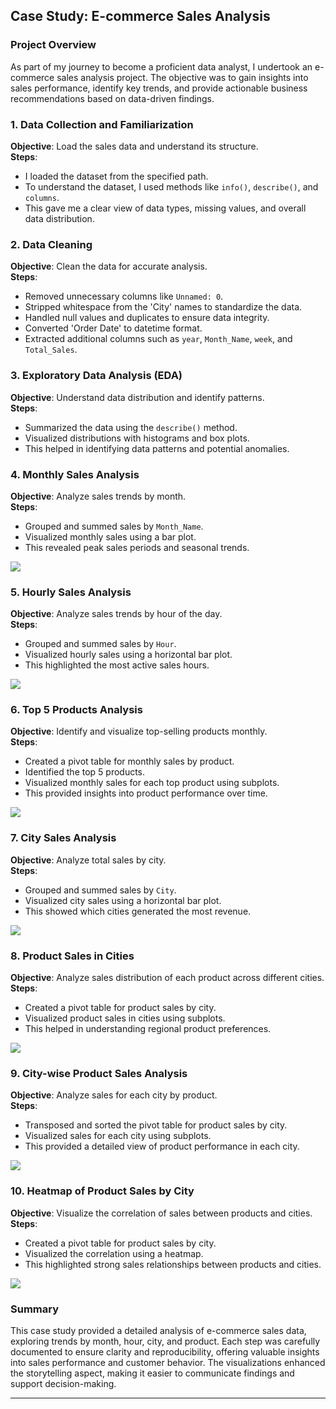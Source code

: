 ## Case Study: E-commerce Sales Analysis

### Project Overview
As part of my journey to become a proficient data analyst, I undertook an e-commerce sales analysis project. The objective was to gain insights into sales performance, identify key trends, and provide actionable business recommendations based on data-driven findings.

### 1. Data Collection and Familiarization
**Objective**: Load the sales data and understand its structure.  
**Steps**:
- I loaded the dataset from the specified path.
- To understand the dataset, I used methods like `info()`, `describe()`, and `columns`.
- This gave me a clear view of data types, missing values, and overall data distribution.

### 2. Data Cleaning
**Objective**: Clean the data for accurate analysis.  
**Steps**:
- Removed unnecessary columns like `Unnamed: 0`.
- Stripped whitespace from the 'City' names to standardize the data.
- Handled null values and duplicates to ensure data integrity.
- Converted 'Order Date' to datetime format.
- Extracted additional columns such as `year`, `Month_Name`, `week`, and `Total_Sales`.

### 3. Exploratory Data Analysis (EDA)
**Objective**: Understand data distribution and identify patterns.  
**Steps**:
- Summarized the data using the `describe()` method.
- Visualized distributions with histograms and box plots.
- This helped in identifying data patterns and potential anomalies.

### 4. Monthly Sales Analysis
**Objective**: Analyze sales trends by month.  
**Steps**:
- Grouped and summed sales by `Month_Name`.
- Visualized monthly sales using a bar plot.
- This revealed peak sales periods and seasonal trends.
 
 ![](/images/1_1_sales-by-each-month.png)

### 5. Hourly Sales Analysis
**Objective**: Analyze sales trends by hour of the day.  
**Steps**:
- Grouped and summed sales by `Hour`.
- Visualized hourly sales using a horizontal bar plot.
- This highlighted the most active sales hours.

![](/images/1_2_sales-by_hour.png)

### 6. Top 5 Products Analysis
**Objective**: Identify and visualize top-selling products monthly.  
**Steps**:
- Created a pivot table for monthly sales by product.
- Identified the top 5 products.
- Visualized monthly sales for each top product using subplots.
- This provided insights into product performance over time.

![](/images/1_3_top5-products-monthly-sales.png)

### 7. City Sales Analysis
**Objective**: Analyze total sales by city.  
**Steps**:
- Grouped and summed sales by `City`.
- Visualized city sales using a horizontal bar plot.
- This showed which cities generated the most revenue.

![](/images/2_1_sales_by_city.png)

### 8. Product Sales in Cities
**Objective**: Analyze sales distribution of each product across different cities.  
**Steps**:
- Created a pivot table for product sales by city.
- Visualized product sales in cities using subplots.
- This helped in understanding regional product preferences.

![](/images/2_2_product_sales_in_cities_loop.png)

### 9. City-wise Product Sales Analysis
**Objective**: Analyze sales for each city by product.  
**Steps**:
- Transposed and sorted the pivot table for product sales by city.
- Visualized sales for each city using subplots.
- This provided a detailed view of product performance in each city.

![](/images/2_3_for-each-city-product-sales.png)

### 10. Heatmap of Product Sales by City
**Objective**: Visualize the correlation of sales between products and cities.  
**Steps**:
- Created a pivot table for product sales by city.
- Visualized the correlation using a heatmap.
- This highlighted strong sales relationships between products and cities.

![](/images/2_4_heatmap_produt_city.png)

### Summary
This case study provided a detailed analysis of e-commerce sales data, exploring trends by month, hour, city, and product. Each step was carefully documented to ensure clarity and reproducibility, offering valuable insights into sales performance and customer behavior. The visualizations enhanced the storytelling aspect, making it easier to communicate findings and support decision-making.

---

